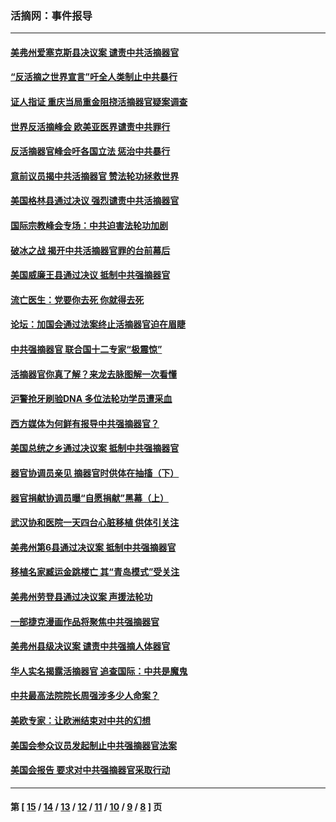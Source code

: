 ### 活摘网：事件报导
---
#### [美弗州爱塞克斯县决议案 谴责中共活摘器官](../../pages/nf5877/n13320919.md?11200430) 
#### [“反活摘之世界宣言”吁全人类制止中共暴行](../../pages/nf5877/n13259730.md?11200430) 
#### [证人指证 重庆当局重金阻挠活摘器官疑案调查](../../pages/nf5877/n13259127.md?11200430) 
#### [世界反活摘峰会 欧美亚医界谴责中共罪行](../../pages/nf5877/n13253550.md?11200430) 
#### [反活摘器官峰会吁各国立法 惩治中共暴行](../../pages/nf5877/n13245052.md?11200430) 
#### [意前议员揭中共活摘器官 赞法轮功拯救世界](../../pages/nf5877/n13203445.md?11200430) 
#### [美国格林县通过决议 强烈谴责中共活摘器官](../../pages/nf5877/n13119367.md?11200430) 
#### [国际宗教峰会专场：中共迫害法轮功加剧](../../pages/nf5877/n13088279.md?11200430) 
#### [破冰之战 揭开中共活摘器官罪的台前幕后](../../pages/nf5877/n13082457.md?11200430) 
#### [美国威廉王县通过决议 抵制中共强摘器官](../../pages/nf5877/n13056521.md?11200430) 
#### [流亡医生：党要你去死 你就得去死](../../pages/nf5877/n13052835.md?11200430) 
#### [论坛：加国会通过法案终止活摘器官迫在眉睫](../../pages/nf5877/n13029839.md?11200430) 
#### [中共强摘器官 联合国十二专家“极震惊”](../../pages/nf5877/n13024313.md?11200430) 
#### [活摘器官你真了解？来龙去脉图解一次看懂](../../pages/nf5877/n13013820.md?11200430) 
#### [沪警抢牙刷验DNA 多位法轮功学员遭采血](../../pages/nf5877/n12969218.md?11200430) 
#### [西方媒体为何鲜有报导中共强摘器官？](../../pages/nf5877/n12932034.md?11200430) 
#### [美国总统之乡通过决议案 抵制中共强摘器官](../../pages/nf5877/n12908242.md?11200430) 
#### [器官协调员亲见 摘器官时供体在抽搐（下）](../../pages/nf5877/n12898622.md?11200430) 
#### [器官捐献协调员曝“自愿捐献”黑幕（上）](../../pages/nf5877/n12878830.md?11200430) 
#### [武汉协和医院一天四台心脏移植 供体引关注](../../pages/nf5877/n12863175.md?11200430) 
#### [美弗州第6县通过决议案 抵制中共强摘器官](../../pages/nf5877/n12805218.md?11200430) 
#### [移植名家臧运金跳楼亡 其“青岛模式”受关注](../../pages/nf5877/n12803746.md?11200430) 
#### [美弗州劳登县通过决议案 声援法轮功](../../pages/nf5877/n12785715.md?11200430) 
#### [一部捷克漫画作品将聚焦中共强摘器官](../../pages/nf5877/n12785954.md?11200430) 
#### [美弗州县级决议案 谴责中共强摘人体器官](../../pages/nf5877/n12721290.md?11200430) 
#### [华人实名揭露活摘器官 追查国际：中共是魔鬼](../../pages/nf5877/n12691724.md?11200430) 
#### [中共最高法院院长周强涉多少人命案？](../../pages/nf5877/n12678074.md?11200430) 
#### [美欧专家：让欧洲结束对中共的幻想](../../pages/nf5877/n12652921.md?11200430) 
#### [美国会参众议员发起制止中共强摘器官法案](../../pages/nf5877/n12627668.md?11200430) 
#### [美国会报告 要求对中共强摘器官采取行动](../../pages/nf5877/n12448233.md?11200430) 

---
#### 第 [ [15](./15.md?11200430) / [14](./14.md?11200430) / [13](./13.md?11200430) / [12](./12.md?11200430) / [11](./11.md?11200430) / [10](./10.md?11200430) / [9](./9.md?11200430) / [8](./8.md?11200430) ] 页
